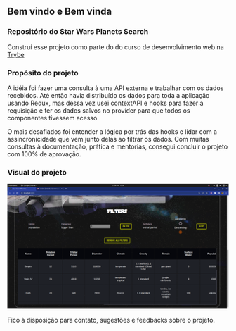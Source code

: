 <h2>Bem vindo e Bem vinda</h2>
<h3>Repositório do Star Wars Planets Search</h3>

<p>Construí esse projeto como parte do do curso de desenvolvimento web na <a href="https://www.betrybe.com/" target="_blank" alt="Trybe">Trybe</a></p>

<h3>Propósito do projeto</h3>

<p>A idéia foi fazer uma consulta à uma API externa e trabalhar com os dados recebidos. Até então havia distribuído os dados para toda a aplicação usando Redux, mas dessa vez usei contextAPI e hooks para fazer a requisição e ter os dados salvos no provider para que todos os componentes tivessem acesso.</p>
<p>O mais desafiados foi entender a lógica por trás das hooks e lidar com a assincronicidade que vem junto delas ao filtrar os dados. Com muitas consultas à documentação, prática e mentorias, consegui concluir o projeto com 100% de aprovação.</p>

<h3>Visual do projeto</h3>

<img alt="image-readme" src="./github/StarWarsFilters.png" title="Star-Wars-Planets-Search"/>

<p>Fico à disposição para contato, sugestões e feedbacks sobre o projeto.</p>